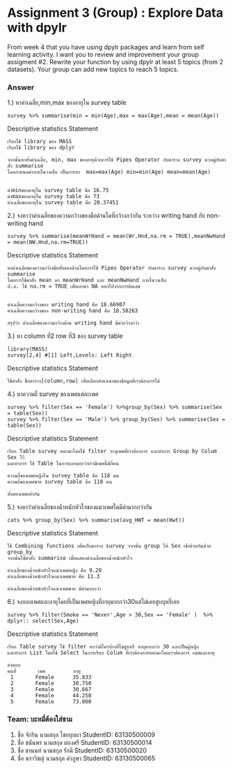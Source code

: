 # Assignment 3 (Group) : Explore Data with dpylr
From week 4 that you have using dpylr packages and learn from self learning activity. I want you to review and improvement your group assigment #2. Rewrite your function by using dpylr at least 5 topics (from 2 datasets). Your group can add new topics to reach 5 topics.

### Answer

1.) หาค่าเฉลี่ย,min,max ของอายุใน survey table
```{R}
survey %>% summarise(min = min(Age),max = max(Age),mean = mean(Age))
```

Descriptive statistics Statement
```{R}
เรียกใช้ library ของ MASS
เรียกใช้ library ของ dplyr

จากนั้นหาทั้งค่าเฉลี่ย, min, max ของอายุด้วยการใช้ Pipes Operator กับตาราง survey ควบคู่กับคำสั่ง summarise
โดยกำหนดค่าภายในวงเล็บ เป็นการหา  max=max(Age) min=min(Age) mean=mean(Age)


ค่าminของอายุใน survey table คือ 16.75
ค่าmaxของอายุใน survey table คือ 73
ค่าเฉลี่ยของอายุใน survey table คือ 20.37451
```

2.) จงหาว่าค่าเฉลี่ยของความกว้างของมือด้านใดที่กว้างกว่ากัน ระหว่าง writing hand กับ non-writing hand
```{R}
survey %>% summarise(meanWrHand = mean(Wr.Hnd,na.rm = TRUE),meanNwHand = mean(NW.Hnd,na.rm=TRUE))
```

Descriptive statistics Statement
```{R}
หาค่าเฉลี่ยของความกว้างมือทั้งสองด้านโดยการใช้ Pipes Operator กับตาราง survey ควบคู่กับคำสั่ง summarise 
โดยการใช้คำสั่ง mean หา meanWrHand เเละ meanNwHand ภายในวงเล็บ 
ป.ล. ใช้ na.rm = TRUE เพื่อเอาค่า NA ออกไปจากการคิดเลข


ค่าเฉลี่ยความกว้างของ writing hand คือ 18.66907
ค่าเฉลี่ยความกว้างของ non-writing hand คือ 18.58263

สรุปว่า ค่าเฉลี่ยของความกว้างด้าน writing hand มีค่ากว้างกว่า
```

3.) หา column ที่2 row ที่3 ของ survey table
```{R}
library(MASS)
survey[2,4] #[1] Left,Levels: Left Right
```

Descriptive statistics Statement
```{R}
ใช้คำสั่ง ชื่อตาราง[column,row] เพื่อเลือกตำแหน่งของข้อมูลที่เราต้องการได้
```

4.) หาความถี่ survey ของเพศแต่ละเพศ
```{R}
survey %>% filter(Sex == 'Female') %>%group_by(Sex) %>% summarise(Sex = table(Sex))
survey %>% filter(Sex == 'Male') %>% group_by(Sex) %>% summarise(Sex = table(Sex))
```

Descriptive statistics Statement
```{R}
เรียก Table survey ออกมาโดยใช้ filter ระบุเพศที่เราต้องการ และทำการ Group by Colum Sex ไว้
และทำการ ใช้ Table ในการแยกแยะว่าเรามีเพศนี้มีกี่คน

ความถี่ของเพศหญิงใน survey table คือ 118 คน
ความถี่ของเพศชาย survey table คือ 118 คน

ทั้งสองเพศเท่ากัน
```

5.) จงหาว่าค่าเฉลี่ยของน้ำหนักหัวใจของแมวเพศใดมีค่ามากกว่ากัน
```{R}
cats %>% group_by(Sex) %>% summarise(avg_HWT = mean(Hwt))
```
Descriptive statistics Statement
```{R}
ใช้ Combining functions เพื่อเก็บตาราง survey จากนั้น group ให้ Sex เข้าด้วยกันด้วย group_by 
จากนั้นใช้คำสั่ง summarise เพื่อแสดงค่าเฉลี่ยของน้ำหนักหัวใจ

ค่าเฉลี่ยของน้ำหนักหัวใจเเมวเพศหญิง คือ 9.20 
ค่าเฉลี่ยของน้ำหนักหัวใจเเมวเพศชาย คือ 11.3

ค่าเฉลี่ยของน้ำหนักหัวใจเเมวเพศชาย มีค่ามากกว่า
```

6.) จงบอกเพศและอายุโดยที่เป็นเพศหญิงที่อายุมากกว่า30แต่ไม่เคยสูบบุหรี่เลย
```{R}
survey %>% filter(Smoke == 'Never',Age > 30,Sex == 'Female' )  %>% dplyr:: select(Sex,Age)
```
Descriptive statistics Statement
```{R}
เรียก Table survey ใช้ filter หาว่ามีใครบ้างที่ไม่สูบหรี่ อายุมากกว่า 30 และเป็นผู้หญิง
และทำการ List โดยใช้ Select ในการเรียก Colum ที่เราต้องการออกมาโดยเราต้องการ เพศและอายุ

คำตอบ
คนที่       เพศ         อายุ
 1       Female      35.833
 2       Female      30.750
 3       Female      30.667
 4       Female      44.250
 5       Female      73.000
```

### Team: บะหมี่ต้องใส่ชาม

1. ชื่อ จักริน นามสกุล ไชยบุบผา    StudentID: 63130500009
2. ชื่อ ชนันพร นามสกุล ผ่องศรี    StudentID: 63130500014 
3. ชื่อ ชานนท์ นามสกุล รักดี    StudentID: 63130500020
4. ชื่อ นราวิชญ์ นามสกุล คำภูษา    StudentID: 63130500065
